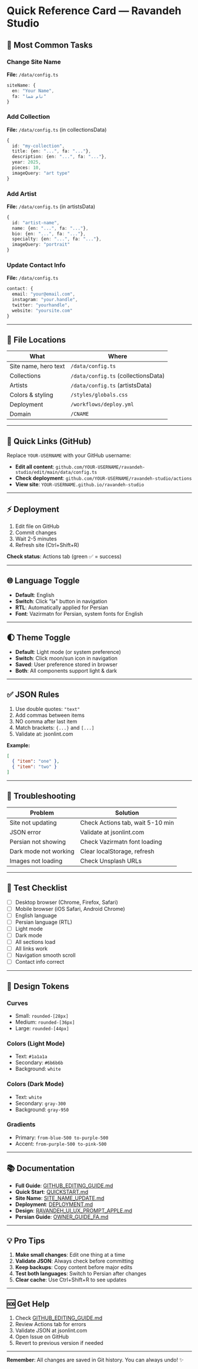 # Quick Reference Card — Ravandeh Studio

## 🎯 Most Common Tasks

### Change Site Name
**File:** `/data/config.ts`
```typescript
siteName: {
  en: "Your Name",
  fa: "نام شما"
}
```

### Add Collection
**File:** `/data/config.ts` (in collectionsData)
```typescript
{
  id: "my-collection",
  title: {en: "...", fa: "..."},
  description: {en: "...", fa: "..."},
  year: 2025,
  pieces: 10,
  imageQuery: "art type"
}
```

### Add Artist
**File:** `/data/config.ts` (in artistsData)
```typescript
{
  id: "artist-name",
  name: {en: "...", fa: "..."},
  bio: {en: "...", fa: "..."},
  specialty: {en: "...", fa: "..."},
  imageQuery: "portrait"
}
```

### Update Contact Info
**File:** `/data/config.ts`
```typescript
contact: {
  email: "your@email.com",
  instagram: "your.handle",
  twitter: "yourhandle",
  website: "yoursite.com"
}
```

---

## 📁 File Locations

| What | Where |
|------|-------|
| Site name, hero text | `/data/config.ts` |
| Collections | `/data/config.ts` (collectionsData) |
| Artists | `/data/config.ts` (artistsData) |
| Colors & styling | `/styles/globals.css` |
| Deployment | `/workflows/deploy.yml` |
| Domain | `/CNAME` |

---

## 🔗 Quick Links (GitHub)

Replace `YOUR-USERNAME` with your GitHub username:

- **Edit all content**: `github.com/YOUR-USERNAME/ravandeh-studio/edit/main/data/config.ts`
- **Check deployment**: `github.com/YOUR-USERNAME/ravandeh-studio/actions`
- **View site**: `YOUR-USERNAME.github.io/ravandeh-studio`

---

## ⚡ Deployment

1. Edit file on GitHub
2. Commit changes
3. Wait 2-5 minutes
4. Refresh site (Ctrl+Shift+R)

**Check status**: Actions tab (green ✅ = success)

---

## 🌐 Language Toggle

- **Default**: English
- **Switch**: Click "فا" button in navigation
- **RTL**: Automatically applied for Persian
- **Font**: Vazirmatn for Persian, system fonts for English

---

## 🌓 Theme Toggle

- **Default**: Light mode (or system preference)
- **Switch**: Click moon/sun icon in navigation
- **Saved**: User preference stored in browser
- **Both**: All components support light & dark

---

## ✅ JSON Rules

1. Use double quotes: `"text"`
2. Add commas between items
3. NO comma after last item
4. Match brackets: `{...}` and `[...]`
5. Validate at: jsonlint.com

**Example:**
```json
[
  { "item": "one" },
  { "item": "two" }
]
```

---

## 🚨 Troubleshooting

| Problem | Solution |
|---------|----------|
| Site not updating | Check Actions tab, wait 5-10 min |
| JSON error | Validate at jsonlint.com |
| Persian not showing | Check Vazirmatn font loading |
| Dark mode not working | Clear localStorage, refresh |
| Images not loading | Check Unsplash URLs |

---

## 📱 Test Checklist

- [ ] Desktop browser (Chrome, Firefox, Safari)
- [ ] Mobile browser (iOS Safari, Android Chrome)
- [ ] English language
- [ ] Persian language (RTL)
- [ ] Light mode
- [ ] Dark mode
- [ ] All sections load
- [ ] All links work
- [ ] Navigation smooth scroll
- [ ] Contact info correct

---

## 🎨 Design Tokens

### Curves
- Small: `rounded-[28px]`
- Medium: `rounded-[36px]`
- Large: `rounded-[44px]`

### Colors (Light Mode)
- Text: `#1a1a1a`
- Secondary: `#6b6b6b`
- Background: `white`

### Colors (Dark Mode)
- Text: `white`
- Secondary: `gray-300`
- Background: `gray-950`

### Gradients
- Primary: `from-blue-500 to-purple-500`
- Accent: `from-purple-500 to-pink-500`

---

## 📚 Documentation

- **Full Guide**: [GITHUB_EDITING_GUIDE.md](./docs/GITHUB_EDITING_GUIDE.md)
- **Quick Start**: [QUICKSTART.md](./docs/QUICKSTART.md)
- **Site Name**: [SITE_NAME_UPDATE.md](./docs/SITE_NAME_UPDATE.md)
- **Deployment**: [DEPLOYMENT.md](./docs/DEPLOYMENT.md)
- **Design**: [RAVANDEH_UI_UX_PROMPT_APPLE.md](./docs/RAVANDEH_UI_UX_PROMPT_APPLE.md)
- **Persian Guide**: [OWNER_GUIDE_FA.md](./docs/OWNER_GUIDE_FA.md)

---

## 💡 Pro Tips

1. **Make small changes**: Edit one thing at a time
2. **Validate JSON**: Always check before committing
3. **Keep backups**: Copy content before major edits
4. **Test both languages**: Switch to Persian after changes
5. **Clear cache**: Use Ctrl+Shift+R to see updates

---

## 🆘 Get Help

1. Check [GITHUB_EDITING_GUIDE.md](./docs/GITHUB_EDITING_GUIDE.md)
2. Review Actions tab for errors
3. Validate JSON at jsonlint.com
4. Open Issue on GitHub
5. Revert to previous version if needed

---

**Remember**: All changes are saved in Git history. You can always undo! ✨

